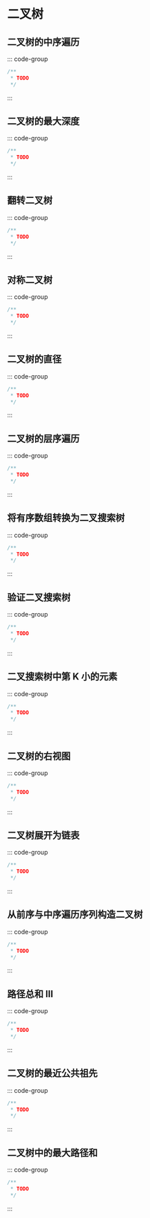 # 二叉树

## 二叉树的中序遍历

::: code-group

```java []
/**
 * TODO
 */
```

:::

## 二叉树的最大深度

::: code-group

```java []
/**
 * TODO
 */
```

:::

## 翻转二叉树

::: code-group

```java []
/**
 * TODO
 */
```

:::

## 对称二叉树

::: code-group

```java []
/**
 * TODO
 */
```

:::

## 二叉树的直径

::: code-group

```java []
/**
 * TODO
 */
```

:::

## 二叉树的层序遍历

::: code-group

```java []
/**
 * TODO
 */
```

:::

## 将有序数组转换为二叉搜索树

::: code-group

```java []
/**
 * TODO
 */
```

:::

## 验证二叉搜索树

::: code-group

```java []
/**
 * TODO
 */
```

:::

## 二叉搜索树中第 K 小的元素

::: code-group

```java []
/**
 * TODO
 */
```

:::

## 二叉树的右视图

::: code-group

```java []
/**
 * TODO
 */
```

:::

## 二叉树展开为链表

::: code-group

```java []
/**
 * TODO
 */
```

:::

## 从前序与中序遍历序列构造二叉树

::: code-group

```java []
/**
 * TODO
 */
```

:::

## 路径总和 III

::: code-group

```java []
/**
 * TODO
 */
```

:::

## 二叉树的最近公共祖先

::: code-group

```java []
/**
 * TODO
 */
```

:::

## 二叉树中的最大路径和

::: code-group

```java []
/**
 * TODO
 */
```

:::
